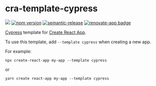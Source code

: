 # cra-template-cypress

![](https://github.com/cypress-io/cra-template-cypress/workflows/.github/workflows/main.yml/badge.svg)
[![npm version](https://badge.fury.io/js/cra-template-cypress.svg)](https://badge.fury.io/js/cra-template-cypress)
[![semantic-release][semantic-image]][semantic-url]
[![renovate-app badge][renovate-badge]][renovate-app]

[Cypress](https://cypress.io) template for [Create React App](https://github.com/facebook/create-react-app).

To use this template, add `--template cypress` when creating a new app.

For example:

`npx create-react-app my-app --template cypress`

or

`yarn create react-app my-app --template cypress`

[semantic-image]: https://img.shields.io/badge/%20%20%F0%9F%93%A6%F0%9F%9A%80-semantic--release-e10079.svg
[semantic-url]: https://github.com/semantic-release/semantic-release
[renovate-badge]: https://img.shields.io/badge/renovate-app-blue.svg
[renovate-app]: https://renovateapp.com/
